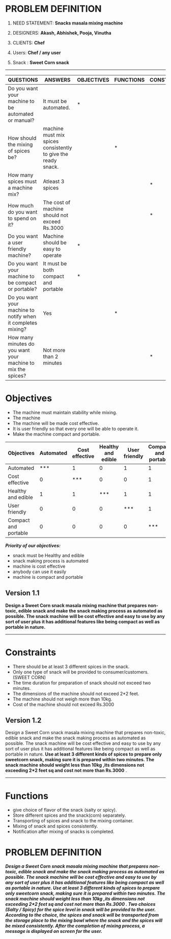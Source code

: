 # PROBLEM DEFINITION

 1. NEED STATEMENT: **Snacks masala mixing machine**

 2. DESIGNERS: **Akash, Abhishek, Pooja, Vinutha**

 3. CLIENTS: **Chef**

 4. Users: **Chef / any user**

 5. Snack : **Sweet Corn snack**

***

|QUESTIONS|ANSWERS|OBJECTIVES|FUNCTIONS|CONSTRAINTS|
|--|--|--|--|--|
|Do you want your machine to be automated or manual?|It must be automated.|*|||
|How should the mixing of spices be?|machine must mix spices consistently to give the ready snack.||*||
|How many spices must a machine mix?|Atleast 3 spices|||*|
|How much do you want to spend on it?|The cost of machine should not exceed Rs.3000|||*|
|Do you want a user friendly machine?|Machine should be easy to operate|*|||
|Do you want your machine to be compact or portable?|It must be both compact and portable|*|||
|Do you want your machine to notify when it completes mixing?|Yes||*||
|How many minutes do you want your machine to mix the spices?|Not more than 2 minutes|||*|

# Objectives 

* The machine must maintain stability while mixing.
* The machine 
* The machine will be made cost effective.
* It is user friendly so that every one will be able to operate it.
* Make the machine compact and portable.

|Objectives |Automated |Cost effective |Healthy and edible |User friendly |	Compact and portable|	Score|
|--|--|--|--|--|--|--|
|Automated |***|1|0|1|1|3|
|Cost effective |0|***|0|0|1|2|
|Healthy and edible |1|1|***|1|1|4|
|User friendly |0|0|0|***|1|1|
|Compact and portable|0|0|0|0|***|0|

_**Priority of our objectives:**_
* snack must be Healthy and edible
* snack making process is automated
* machine is cost effective
* anybody can use it easily
* machine is compact and portable

## Version 1.1

**Design a Sweet Corn snack masala mixing machine that prepares non-toxic, edible snack and make the snack making process as automated as possible. The snack machine will be cost effective and easy to use by any sort of user plus it has additional features like being compact as well as portable in nature.**


***
# Constraints

* There should be at least 3 different spices in the snack.
* Only one type of snack will be provided to consumer/customers.(SWEET CORN)
* The time duration for preparation of snack should not exceed two minutes.
* The dimensions of the machine should not exceed 2*2 feet.
* The machine should not weigh more than 10kg.
* Cost of the machine should not exceed Rs.3000

## Version 1.2

Design a Sweet Corn snack masala mixing machine that prepares non-toxic, edible snack and make the snack making process as automated as possible. The snack machine will be cost effective and easy to use by any sort of user plus it has additional features like being compact as well as portable in nature. **Use at least 3 different kinds of spices to prepare only sweetcorn snack, making sure it is prepared within two minutes. The snack machine should weight less than 10kg ,its dimensions not exceeding 2*2 feet sq and cost not more than Rs.3000** .



***


# Functions 

* give choice of flavor of the snack (salty or spicy).
*  Store different spices and the snack(corn) separately.
* Transporting of spices and snack to the mixing container.
* Mixing of snack and spices consistently.
* Notification after mixing of snacks is completed.

# PROBLEM DEFINITION


_**Design a Sweet Corn snack masala mixing machine that prepares non-toxic, edible snack and make the snack making process as automated as possible. The snack machine will be cost effective and easy to use by any sort of user plus it has additional features like being compact as well as portable in nature. Use at least 3 different kinds of spices to prepare only sweetcorn snack, making sure it is prepared within two minutes. The snack machine should weight less than 10kg ,its dimensions not exceeding 2*2 feet sq and cost not more than Rs.3000 . Two choices (Salty / Spicy) for the spice level in snack will be provided to the user. According to the choice, the spices and snack will be transported from the storage place to the mixing bowl where the snack and the spices will be mixed consistently. After the completion of mixing process, a message is displayed on screen for the user.**_
